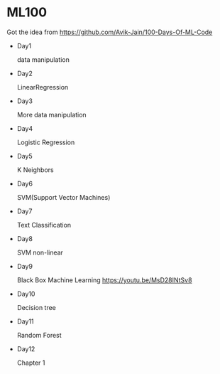 # ML100

Got the idea from https://github.com/Avik-Jain/100-Days-Of-ML-Code

* Day1
  
  data manipulation

* Day2
  
  LinearRegression

* Day3
  
  More data manipulation

* Day4
  
  Logistic Regression

* Day5
  
  K Neighbors

* Day6
  
  SVM(Support Vector Machines)

* Day7
  
  Text Classification

* Day8
  
  SVM non-linear

* Day9
  
    Black Box Machine Learning https://youtu.be/MsD28INtSv8

* Day10
  
  Decision tree

* Day11
  
  Random Forest

* Day12
  
  <Hands on ML with Scikit Lean and Tensorflow> Chapter 1
